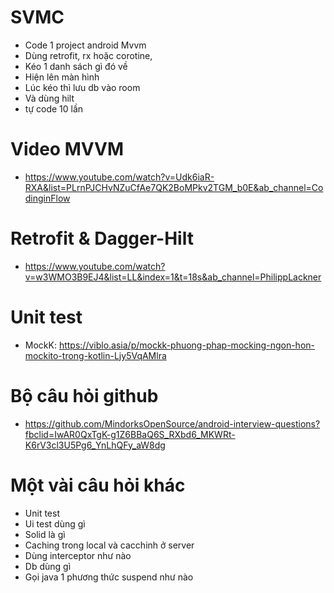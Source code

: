 # SVMC
* Code 1 project android Mvvm
* Dùng retrofit, rx hoặc corotine,
* Kéo 1 danh sách gì đó về
* Hiện lên màn hình
* Lúc kéo thì lưu db vào room
* Và dùng hilt
* tự code 10 lần

# Video MVVM
* https://www.youtube.com/watch?v=Udk6iaR-RXA&list=PLrnPJCHvNZuCfAe7QK2BoMPkv2TGM_b0E&ab_channel=CodinginFlow

# Retrofit & Dagger-Hilt
* https://www.youtube.com/watch?v=w3WMO3B9EJ4&list=LL&index=1&t=18s&ab_channel=PhilippLackner

# Unit test
* MockK: https://viblo.asia/p/mockk-phuong-phap-mocking-ngon-hon-mockito-trong-kotlin-Ljy5VqAMlra

# Bộ câu hỏi github
* https://github.com/MindorksOpenSource/android-interview-questions?fbclid=IwAR0QxTgK-g1Z6BBaQ6S_RXbd6_MKWRt-K6rV3cl3U5Pg6_YnLhQFy_aW8dg

# Một vài câu hỏi khác 
* Unit test
* Ui test dùng gì
* Solid là gì
* Caching trong local và cacchinh ở server
* Dùng interceptor như nào
* Db dùng gì
* Gọi java 1 phương thức suspend như nào
